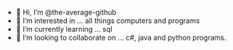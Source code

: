 - 👋 Hi, I’m @the-average-github
- 👀 I’m interested in ... all things computers and programs
- 🌱 I’m currently learning ... sql
- 💞️ I’m looking to collaborate on ... c#, java and python programs.

<!---
the-average-github/the-average-github is a ✨ special ✨ repository because its `README.md` (this file) appears on your GitHub profile.
You can click the Preview link to take a look at your changes.
--->
